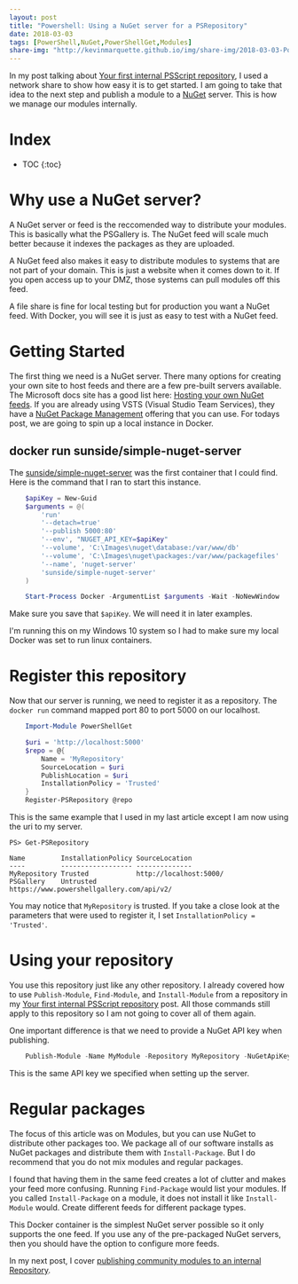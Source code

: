 ```yaml
---
layout: post
title: "Powershell: Using a NuGet server for a PSRepository"
date: 2018-03-03
tags: [PowerShell,NuGet,PowerShellGet,Modules]
share-img: "http://kevinmarquette.github.io/img/share-img/2018-03-03-Powershell-Using-a-NuGet-server-for-a-PSRepository.png"
---
```


In my post talking about [Your first internal PSScript repository](/2017-05-30-Powershell-your-first-PSScript-repository/?utm_source=blog&utm_medium=blog&utm_content=nuget), I used a network share to show how easy it is to get started. I am going to take that idea to the next step and publish a module to a [NuGet](https://docs.microsoft.com/en-us/nuget/what-is-nuget) server. This is how we manage our modules internally.
<!--more-->

# Index

* TOC
{:toc}

# Why use a NuGet server?

A NuGet server or feed is the reccomended way to distribute your modules. This is basically what the PSGallery is. The NuGet feed will scale much better because it indexes the packages as they are uploaded.

A NuGet feed also makes it easy to distribute modules to systems that are not part of your domain. This is just a website when it comes down to it. If you open access up to your DMZ, those systems can pull modules off this feed.

A file share is fine for local testing but for production you want a NuGet feed. With Docker, you will see it is just as easy to test with a NuGet feed.

# Getting Started

The first thing we need is a NuGet server. There many options for creating your own site to host feeds and there are a few pre-built servers available. The Microsoft docs site has a good list here: [Hosting your own NuGet feeds](https://docs.microsoft.com/en-us/nuget/hosting-packages/overview). If you are already using VSTS (Visual Studio Team Services), they have a [NuGet Package Management](https://www.visualstudio.com/team-services/package-management/) offering that you can use. For todays post, we are going to spin up a local instance in Docker.


## docker run sunside/simple-nuget-server

The [sunside/simple-nuget-server](https://hub.docker.com/r/sunside/simple-nuget-server/) was the first container that I could find. Here is the command that I ran to start this instance.

``` powershell
    $apiKey = New-Guid
    $arguments = @(
        'run'
        '--detach=true'
        '--publish 5000:80'
        '--env', "NUGET_API_KEY=$apiKey"
        '--volume', 'C:\Images\nuget\database:/var/www/db'
        '--volume', 'C:\Images\nuget\packages:/var/www/packagefiles'
        '--name', 'nuget-server'
        'sunside/simple-nuget-server'
    )

    Start-Process Docker -ArgumentList $arguments -Wait -NoNewWindow
```

Make sure you save that `$apiKey`. We will need it in later examples.

I'm running this on my Windows 10 system so I had to make sure my local Docker was set to run linux containers.


# Register this repository

Now that our server is running, we need to register it as a repository. The `docker run` command mapped port 80 to port 5000 on our localhost.

``` powershell
    Import-Module PowerShellGet

    $uri = 'http://localhost:5000'
    $repo = @{
        Name = 'MyRepository'
        SourceLocation = $uri
        PublishLocation = $uri
        InstallationPolicy = 'Trusted'
    }
    Register-PSRepository @repo
```

This is the same example that I used in my last article except I am now using the uri to my server.

    PS> Get-PSRepository

    Name         InstallationPolicy SourceLocation
    ----         ------------------ --------------
    MyRepository Trusted            http://localhost:5000/
    PSGallery    Untrusted          https://www.powershellgallery.com/api/v2/

You may notice that `MyRepository` is trusted. If you take a close look at the parameters that were used to register it, I set `InstallationPolicy = 'Trusted'`.

# Using your repository

You use this repository just like any other repository. I already covered how to use `Publish-Module`, `Find-Module`, and `Install-Module` from a repository in my [Your first internal PSScript repository](/2017-05-30-Powershell-your-first-PSScript-repository/?utm_source=blog&utm_medium=blog&utm_content=nuget) post. All those commands still apply to this repository so I am not going to cover all of them again.

One important difference is that we need to provide a NuGet API key when publishing.

``` powershell
    Publish-Module -Name MyModule -Repository MyRepository -NuGetApiKey $apiKey
```

This is the same API key we specified when setting up the server.

# Regular packages

The focus of this article was on Modules, but you can use NuGet to distribute other packages too. We package all of our software installs as NuGet packages and distribute them with `Install-Package`. But I do recommend that you do not mix modules and regular packages.

I found that having them in the same feed creates a lot of clutter and makes your feed more confusing. Running `Find-Package` would list your modules. If you called `Install-Package` on a module, it does not install it like `Install-Module` would. Create different feeds for different package types.

This Docker container is the simplest NuGet server possible so it only supports the one feed. If you use any of the pre-packaged NuGet servers, then you should have the option to configure more feeds.

In my next post, I cover [publishing community modules to an internal Repository](/2018-03-06-Powershell-Managing-community-modules).